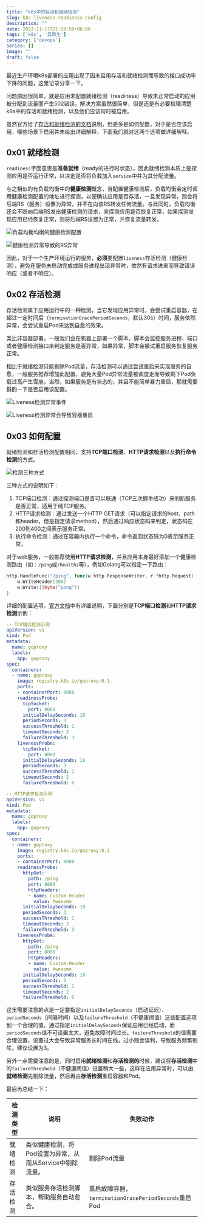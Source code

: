 ```yaml
---
title: "k8s中的存活和就绪检测"
slug: k8s-liveness-readiness-config
description: ""
date: 2023-11-17T21:58:58+08:00
tags: ['k8s', '云原生']
category: ['devops']
series: []
image: ""
draft: false
---
```



最近生产环境k8s部署的应用出现了因未启用存活和就绪检测而导致的接口成功率下降的问题，这里记录分享一下。

问题原因很简单，就是应用未配置就绪检测（readiness）导致未正常启动的应用被分配到流量而产生502错误。解决方案虽然很简单，但是还是有必要梳理清楚k8s中的存活和就绪检测，以及他们应该何时被启用。

虽然官方给了[存活和就绪检测的文档](https://kubernetes.io/docs/tasks/configure-pod-container/configure-liveness-readiness-startup-probes/)说明，但更多是如何配置，对于是否应该启用，哪些场景下启用并未给出详细解释，下面我们就对这两个选项做详细解释。

## 0x01 就绪检测

`readiness`字面意思是**准备就绪**（ready的进行时状态），因此就绪检测本质上是探测应用是否运行正常，以决定是否将负载加入`service`中并为其分配流量。

与之相似的有负载均衡中的**健康检测**概念，当配置健康检测后，负载均衡会定时调用健康检测配置的地址进行探测，以便确认应用是否存活，一旦发现异常，则会将后端RS（服务）设置为异常，并不在向该RS转发任何流量。与此同时，负载均衡还会不断向后端RS发出健康检测的请求，来探测应用是否恢复正常，如果探测发现应用已经恢复正常，则将后端RS设置为正常，并恢复流量转发。

![负载均衡均衡的健康检测配置](./k8s-liveness-readiness-config/clb-health-check.jpg)

![健康检测异常导致的RS异常](./k8s-liveness-readiness-config/abnormal-rs.jpg)

因此，对于一个生产环境运行的服务，**必须**要配置`liveness`存活检测（健康检测），避免在服务未启动完成或服务进程出现异常时，依然有请求进来而导致错误响应（或者不响应）。

## 0x02 存活检测

存活检测属于应用运行中的一种检测，当它发现应用异常时，会尝试重启容器，在超过一定时间后（`terminationGracePeriodSeconds`，默认30s）时间，服务依然异常，会尝试重启Pod来达到自愈的效果。

类比非容器部署，一般我们会在机器上部署一个脚本，脚本会监控服务进程、端口或者健康检测接口来判定服务是否异常，如果异常，脚本会尝试重启服务恢复服务正常。

相比于就绪检测只能剔除Pod流量，存活检测可以通过尝试重启来实现服务的自愈，一般服务推荐增加此配置，避免大量Pod异常流量被调度走而导致剩下Pod负载过高产生雪崩。当然，如果服务是有状态的，并且不能简单暴力重启，那就需要斟酌一下是否启用该配置。

![Liveness检测异常事件](./k8s-liveness-readiness-config/liveness-exception-event.png)

![Liveness检测异常会导致容器重启](./k8s-liveness-readiness-config/liveness-exception-cause-reboot.png)

## 0x03 如何配置

就绪检测和存活检测配置相同，支持**TCP端口检测**、**HTTP请求检测**以及**执行命令检测**的方式。

![检测三种方式](./k8s-liveness-readiness-config/check-types.png)

三种方式的说明如下：

1. TCP端口检测：通过探测端口是否可以联通（TCP三次握手成功）来判断服务是否正常，适用于纯TCP服务。
2. HTTP请求检测：通过发送一个HTTP GET请求（可以指定请求的host、path和header，但是指定请求method），然后通过响应状态码来判定，状态码在200到400之间表示服务正常。
3. 执行命令检测：通过在容器内执行一个命令，命令返回状态码为0表示服务正常。

对于web服务，一般推荐使用**HTTP请求检测**，并且应用本身最好添加一个健康检测路由（如：`/ping`或`/healthz`等），例如Golang可以指定一下路由：

```go
http.HandleFunc("/ping", func(w http.ResponseWriter, r *http.Request) {
	w.WriteHeader(200)
	w.Write([]byte("pong"))
}
```

详细的配置选项，[官方文档](https://kubernetes.io/docs/tasks/configure-pod-container/configure-liveness-readiness-startup-probes/#define-a-liveness-http-request)中有详细说明，下面分别是**TCP端口检测**和**HTTP请求检测**示例：

```yaml
-- TCP端口检测示例
apiVersion: v1
kind: Pod
metadata:
  name: goproxy
  labels:
    app: goproxy
spec:
  containers:
  - name: goproxy
    image: registry.k8s.io/goproxy:0.1
    ports:
    - containerPort: 8080
    readinessProbe:
      tcpSocket:
        port: 8080
      initialDelaySeconds: 10
      periodSeconds: 3
      successThreshold: 1
      timeoutSeconds: 2
      failureThreshold: 3
    livenessProbe:
      tcpSocket:
        port: 8080
      initialDelaySeconds: 10
      periodSeconds: 3
      successThreshold: 1
      timeoutSeconds: 2
      failureThreshold: 6
```

```yaml
-- HTTP请求检测示例
apiVersion: v1
kind: Pod
metadata:
  name: goproxy
  labels:
    app: goproxy
spec:
  containers:
  - name: goproxy
    image: registry.k8s.io/goproxy:0.1
    ports:
    - containerPort: 8080
    readinessProbe:
      httpGet:
        path: /ping
        port: 8080
        httpHeaders:
        - name: Custom-Header
          value: Awesome
      initialDelaySeconds: 10
      periodSeconds: 3
      successThreshold: 1
      timeoutSeconds: 2
      failureThreshold: 3
    livenessProbe:
      httpGet:
        path: /ping
        port: 8080
        httpHeaders:
        - name: Custom-Header
          value: Awesome
      initialDelaySeconds: 10
      periodSeconds: 3
      successThreshold: 1
      timeoutSeconds: 2
      failureThreshold: 6
```

这里需要注意的点是一定要指定`initialDelaySeconds`（启动延迟）、`periodSeconds`（间隔时间）以及`failureThreshold`（不健康阈值）这些配置选项到一个合理的值。通过指定`initialDelaySeconds`保证应用已经启动，而`periodSeconds`值不可设置太大，避免故障时间过长。`failureThreshold`的值需要合理设置，设置过大会导致异常服务长时间在线，过小则会误判，导致服务频繁剔除，建议设置为3。

另外一点需要注意的是，同时启用**就绪检测**和**存活检测的**时候，建议将**存活检测**中的`failureThreshold`（不健康阈值）设置稍大一些，这样在应用异常时，可以由**就绪检测**先剔除流量，然后再由**存活检测**重启容器和Pod。

最后再总结一下：

| **检测类型** | **说明**                            | **失败动作**                                    |
| -------- | --------------------------------- | ------------------------------------------- |
| 就绪检测     | 类似健康检测，将Pod设置为异常，从而从Service中剔除流量。 | 剔除Pod流量                                     |
| 存活检测     | 类似服务存活检测脚本，帮助服务自动愈合。              | 重启故障容器，`terminationGracePeriodSeconds`重启Pod |
